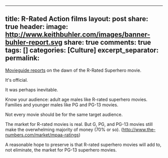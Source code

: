 
---
title:  R-Rated Action films
layout: post
share: true
header:
      image: http://www.keithbuhler.com/images/banner-buhler-report.svg
share: true
comments: true
tags: []
categories: [Culture]
excerpt_separator: <!--more-->
permalink: 
---


[Movieguide reports](https://www.movieguide.org/news-articles/dawn-r-rated-superhero-movie.html) on the dawn of the R-Rated Superhero movie. 

It's official. 

It was perhaps inevitable. 

Know your audience: adult age males like R-rated superhero movies. Families and younger males like PG and PG-13 movies. 

Not every movie should be for the same target audience. 

The market for R-rated movies is real. But G, PG, and PG-13 movies still make the overwhelming majority of money (70% or so). (http://www.the-numbers.com/market/mpaa-ratings) 

A reasonable hope to preserve is that R-rated superhero movies will add to,  not eliminate, the market for PG-13 superhero movies.

